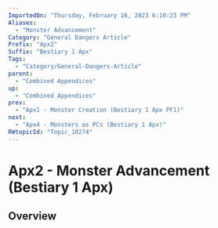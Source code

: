 ```yaml
---
ImportedOn: "Thursday, February 16, 2023 6:10:23 PM"
Aliases:
  - "Monster Advancement"
Category: "General Dangers Article"
Prefix: "Apx2"
Suffix: "Bestiary 1 Apx"
Tags:
  - "Category/General-Dangers-Article"
parent:
  - "Combined Appendices"
up:
  - "Combined Appendices"
prev:
  - "Apx1 - Monster Creation (Bestiary 1 Apx PF1)"
next:
  - "Apx4 - Monsters as PCs (Bestiary 1 Apx)"
RWtopicId: "Topic_10274"
---
```

# Apx2 - Monster Advancement (Bestiary 1 Apx)
## Overview
